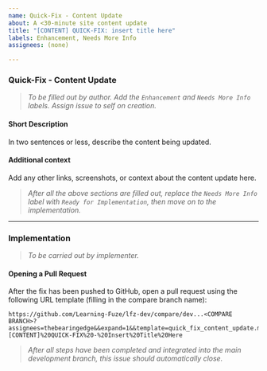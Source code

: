 ```yaml
---
name: Quick-Fix - Content Update
about: A <30-minute site content update
title: "[CONTENT] QUICK-FIX: insert title here"
labels: Enhancement, Needs More Info
assignees: (none)

---
```


### Quick-Fix - Content Update
> _To be filled out by author. Add the `Enhancement` and `Needs More Info` labels. Assign issue to self on creation._

#### **Short Description**
In two sentences or less, describe the content being updated.

#### **Additional context**
Add any other links, screenshots, or context about the content update here.

> _After all the above sections are filled out, replace the `Needs More Info` label with `Ready for Implementation`, then move on to the implementation._

---

### Implementation
> _To be carried out by implementer._

#### **Opening a Pull Request**
After the fix has been pushed to GitHub, open a pull request using the following URL template (filling in the compare branch name):
```
https://github.com/Learning-Fuze/lfz-dev/compare/dev...<COMPARE BRANCH>?assignees=thebearingedge&&expand=1&&template=quick_fix_content_update.md&&labels=Enhancement&&title=[CONTENT]%20QUICK-FIX%20-%20Insert%20Title%20Here
```

> _After all steps have been completed and integrated into the main development branch, this issue should automatically close._
